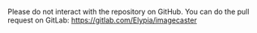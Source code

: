 Please do not interact with the repository on GitHub.
You can do the pull request on GitLab: https://gitlab.com/Elypia/imagecaster

